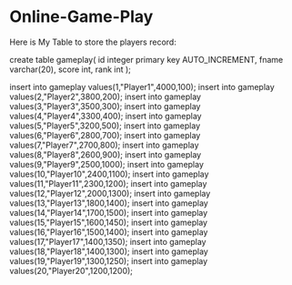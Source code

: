# Online-Game-Play

Here is My Table to store the players record:


create table gameplay(
    id integer primary key AUTO_INCREMENT,
    fname varchar(20),
    score int,
    rank int
);

insert into gameplay values(1,"Player1",4000,100);
insert into gameplay values(2,"Player2",3800,200);
insert into gameplay values(3,"Player3",3500,300);
insert into gameplay values(4,"Player4",3300,400);
insert into gameplay values(5,"Player5",3200,500);
insert into gameplay values(6,"Player6",2800,700);
insert into gameplay values(7,"Player7",2700,800);
insert into gameplay values(8,"Player8",2600,900);
insert into gameplay values(9,"Player9",2500,1000);
insert into gameplay values(10,"Player10",2400,1100);
insert into gameplay values(11,"Player11",2300,1200);
insert into gameplay values(12,"Player12",2000,1300);
insert into gameplay values(13,"Player13",1800,1400);
insert into gameplay values(14,"Player14",1700,1500);
insert into gameplay values(15,"Player15",1600,1450);
insert into gameplay values(16,"Player16",1500,1400);
insert into gameplay values(17,"Player17",1400,1350);
insert into gameplay values(18,"Player18",1400,1300);
insert into gameplay values(19,"Player19",1300,1250);
insert into gameplay values(20,"Player20",1200,1200);
